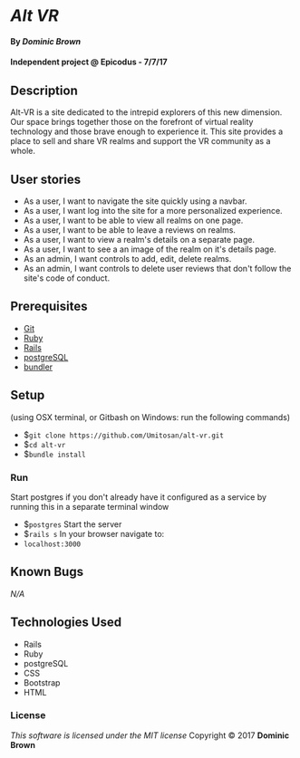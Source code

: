 # _Alt VR_

#### By _**Dominic Brown**_

#### Independent project @ Epicodus - 7/7/17

## Description

Alt-VR is a site dedicated to the intrepid explorers of this new dimension.  Our space brings together those on the forefront of virtual reality technology and those brave enough to experience it.  This site provides a place to sell and share VR realms and support the VR community as a whole.

## User stories

* As a user, I want to navigate the site quickly using a navbar.
* As a user, I want log into the site for a more personalized experience.
* As a user, I want to be able to view all realms on one page.
* As a user, I want to be able to leave a reviews on realms.
* As a user, I want to view a realm's details on a separate page.
* As a user, I want to see a an image of the realm on it's details page.
* As an admin, I want controls to add, edit, delete realms.
* As an admin, I want controls to delete user reviews that don't follow the site's code of conduct.

## Prerequisites

* [Git](https://git-scm.com/)
* [Ruby](https://www.ruby-lang.org/en/)
* [Rails](http://rubyonrails.org/)
* [postgreSQL](https://www.postgresql.org/)
* [bundler](http://bundler.io/)

## Setup

(using OSX terminal, or Gitbash on Windows: run the following commands)
* $`git clone https://github.com/Umitosan/alt-vr.git`
* $`cd alt-vr`
* $`bundle install`

### Run

Start postgres if you don't already have it configured as a service by running this in a separate terminal window
* $`postgres`
Start the server
* $`rails s`
In your browser navigate to:
* `localhost:3000`

## Known Bugs
_N/A_

## Technologies Used
 * Rails
 * Ruby
 * postgreSQL
 * CSS
 * Bootstrap
 * HTML

 ### License
 *This software is licensed under the MIT license*
 Copyright © 2017 **Dominic Brown**
